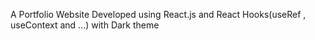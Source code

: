 A Portfolio Website Developed using React.js and React Hooks(useRef , useContext and ...) with Dark theme
